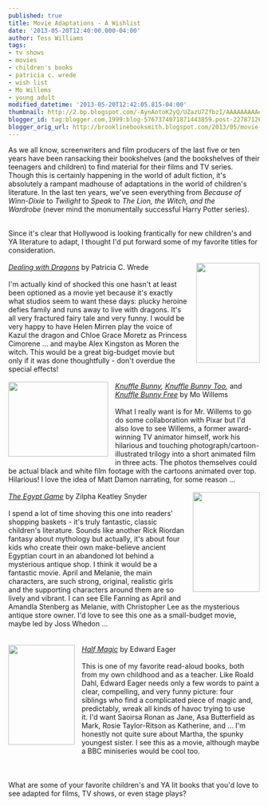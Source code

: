 ```yaml
---
published: true
title: Movie Adaptations - A Wishlist
date: '2013-05-20T12:40:00.000-04:00'
author: Tess Williams
tags:
- tv shows
- movies
- children's books
- patricia c. wrede
- wish list
- Mo Willems
- young adult
modified_datetime: '2013-05-20T12:42:05.815-04:00'
thumbnail: http://2.bp.blogspot.com/-AynAotoK2yQ/UZazU7ZfbzI/AAAAAAAAAeU/OFGPvn96X5o/s72-c/dealing.jpg
blogger_id: tag:blogger.com,1999:blog-5767374071871443859.post-2278712635305961240
blogger_orig_url: http://brooklinebooksmith.blogspot.com/2013/05/movie-adaptations-wishlist.html
---
```


As we all know, screenwriters and film producers of the last five or ten years have been ransacking their bookshelves (and the bookshelves of their teenagers and children) to find material for their films and TV series. Though this is certainly happening in the world of adult fiction, it's absolutely a rampant madhouse of adaptations in the world of children's literature. In the last ten years, we've seen everything from <i>Because of Winn-Dixie</i>&nbsp;to <i>Twilight</i>&nbsp;to <i>Speak </i>to <i>The Lion, the Witch, and the Wardrobe</i>&nbsp;(never mind the monumentally successful Harry Potter series).<br /><br /><div style="text-align: right;"></div>Since it's clear that Hollywood is looking frantically for new children's and YA literature to adapt, I thought I'd put forward some of my favorite titles for consideration.<br /><br /><a href="http://2.bp.blogspot.com/-AynAotoK2yQ/UZazU7ZfbzI/AAAAAAAAAeU/OFGPvn96X5o/s1600/dealing.jpg" imageanchor="1" style="clear: right; float: right; margin-bottom: 1em; margin-left: 1em;"><img border="0" src="http://2.bp.blogspot.com/-AynAotoK2yQ/UZazU7ZfbzI/AAAAAAAAAeU/OFGPvn96X5o/s1600/dealing.jpg" height="200" width="127" /></a><i><a href="http://www.brooklinebooksmith-shop.com/book/9780152045661">Dealing with Dragons</a>&nbsp;</i>by Patricia C. Wrede<br /><br />I'm actually kind of shocked this one hasn't at least been optioned as a movie yet because it's exactly what studios seem to want these days: plucky heroine defies family and runs away to live with dragons. It's all very fractured fairy tale and very funny. I would be very happy to have Helen Mirren play the voice of Kazul the dragon and Chloe Grace Moretz as Princess Cimorene ... and maybe Alex Kingston as Moren the witch. This would be a great big-budget movie but only if it was done thoughtfully - don't overdue the special effects!<br /><br /><div class="separator" style="clear: both; text-align: center;"><a href="http://1.bp.blogspot.com/-G3LIy60YDpU/UZanwOv-wUI/AAAAAAAAAd4/Q7RG6HFZcuE/s1600/knuffle.jpg" imageanchor="1" style="clear: left; float: left; margin-bottom: 1em; margin-right: 1em;"><img border="0" src="http://1.bp.blogspot.com/-G3LIy60YDpU/UZanwOv-wUI/AAAAAAAAAd4/Q7RG6HFZcuE/s1600/knuffle.jpg" height="150" width="200" /></a></div><span style="font-style: italic;"><a href="http://www.brooklinebooksmith-shop.com/book/9780786818709" style="text-decoration: underline;">Knuffle Bunny</a>, <a href="http://www.brooklinebooksmith-shop.com/book/9781423102991" style="text-decoration: underline;">Knuffle Bunny Too</a><u>,</u></span> and <a href="http://www.brooklinebooksmith-shop.com/book/9780061929571" style="font-style: italic; text-decoration: underline;">Knuffle Bunny Free</a>&nbsp;by Mo Willems<br /><br />What I really want is for Mr. Willems to go do some collaboration with Pixar but I'd also love to see Willems, a former award-winning TV animator himself, work his hilarious and touching photograph/cartoon-illustrated trilogy into a short animated film in three acts. The photos themselves could be actual black and white film footage with the cartoons animated over top. Hilarious! I love the idea of Matt Damon narrating, for some reason ...<br /><br /><a href="http://3.bp.blogspot.com/-WHRub56fX7Y/UZasDNDJ6lI/AAAAAAAAAeE/_jObpG6C_60/s1600/egypt+game.jpg" imageanchor="1" style="clear: right; float: right; margin-bottom: 1em; margin-left: 1em;"><img border="0" src="http://3.bp.blogspot.com/-WHRub56fX7Y/UZasDNDJ6lI/AAAAAAAAAeE/_jObpG6C_60/s1600/egypt+game.jpg" height="200" width="134" /></a><i><a href="http://www.brooklinebooksmith-shop.com/book/9781416990512">The Egypt Game</a></i>&nbsp;by Zilpha Keatley Snyder<br /><br />I spend a lot of time shoving this one into readers' shopping baskets - it's truly fantastic, classic children's literature. Sounds like another Rick Riordan fantasy about mythology but actually, it's about four kids who create their own make-believe ancient Egyptian court in an abandoned lot behind a mysterious antique shop. I think it would be a fantastic movie. April and Melanie, the main characters, are such strong, original, realistic girls and the supporting characters around them are so lively and vibrant. I can see Elle Fanning as April and Amandla Stenberg as Melanie, with Christopher Lee as the mysterious antique store owner. I'd love to see this one as a small-budget movie, maybe led by Joss Whedon ...<br /><br /><br /><a href="http://1.bp.blogspot.com/-TNIM4VCxoaQ/UZpNqSyNBdI/AAAAAAAAAek/jrc9MhHiTvU/s1600/HalfMagic5.jpg" imageanchor="1" style="clear: left; float: left; margin-bottom: 1em; margin-right: 1em;"><img border="0" src="http://1.bp.blogspot.com/-TNIM4VCxoaQ/UZpNqSyNBdI/AAAAAAAAAek/jrc9MhHiTvU/s1600/HalfMagic5.jpg" height="200" width="133" /></a><i><a href="http://www.brooklinebooksmith-shop.com/book/9780152020682">Half Magic</a> </i>by Edward Eager<br /><br />This is one of my favorite read-aloud books, both from my own childhood and as a teacher. Like Roald Dahl, Edward Eager needs only a few words to paint a clear, compelling, and very funny picture: four siblings who find a complicated piece of magic and, predictably,&nbsp;wreak all kinds of&nbsp;havoc&nbsp;trying to use it.&nbsp;I'd want Saoirsa Ronan as Jane, Asa Butterfield as Mark, Rosie Taylor-Ritson as Katherine, and ... I'm honestly not quite sure about Martha, the spunky youngest sister. I see this as a movie, although maybe a BBC miniseries would be cool too.<br /><br /><br /><br />What are some of your favorite children's and YA lit books that you'd love to see adapted for films, TV shows, or even stage plays?<br /><br /><br />&nbsp;&nbsp; 